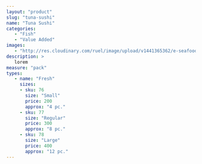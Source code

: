 ```yaml
---
layout: "product"
slug: "tuna-sushi"
name: "Tuna Sushi"
categories:
   - "Fish"
   - "Value Added"
images:
   - "http://res.cloudinary.com/ruel/image/upload/v1441365362/e-seafoods/tuna-sushi.jpg"
description: >
   lorem
measure: "pack"
types: 
   - name: "Fresh"
     sizes: 
     - sku: 76
       size: "Small"
       price: 200
       approx: "4 pc."
     - sku: 77
       size: "Regular"
       price: 300
       approx: "8 pc."
     - sku: 78
       size: "Large"
       price: 400
       approx: "12 pc."
---
```

